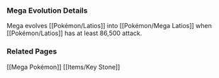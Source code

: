 ### Mega Evolution Details
Mega evolves [[Pokémon/Latios]] into [[Pokémon/Mega Latios]] when [[Pokémon/Latios]] has at least 86,500 attack.

### Related Pages
[[Mega Pokémon]]
[[Items/Key Stone]]